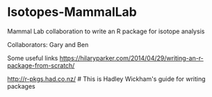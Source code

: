 # Isotopes-MammalLab

Mammal Lab collaboration to write an R package for isotope analysis

Collaborators: Gary and Ben

Some useful links
https://hilaryparker.com/2014/04/29/writing-an-r-package-from-scratch/

http://r-pkgs.had.co.nz/  # This is Hadley Wickham's guide for writing packages
